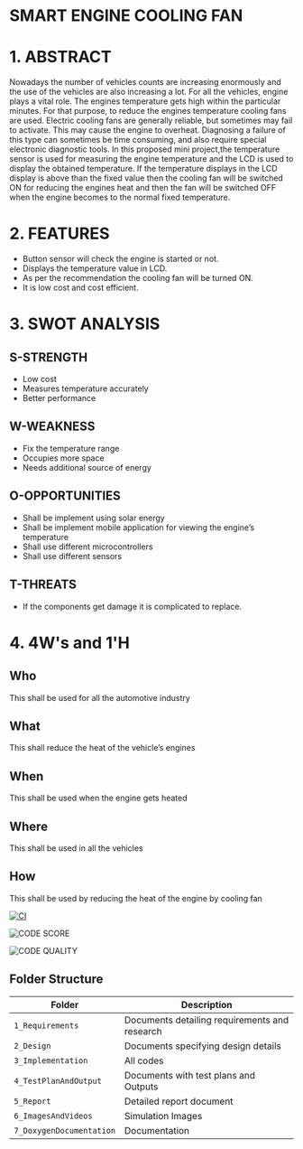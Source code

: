 # SMART ENGINE COOLING FAN
# 1. ABSTRACT
   Nowadays the number of vehicles counts are increasing enormously and the use of the vehicles are also increasing a lot.
   For all the vehicles, engine plays a vital role.
   The engines temperature gets high within the particular minutes.
   For that purpose, to reduce the engines temperature cooling fans are used. 
   Electric cooling fans are generally reliable, but sometimes may fail to activate.
   This may cause the engine to overheat. 
   Diagnosing a failure of this type can sometimes be time consuming, and also require special electronic diagnostic tools. 
   In this proposed mini project,the temperature sensor is used for measuring the engine temperature and the LCD is used to display the obtained temperature.
   If the temperature displays in the LCD display is above than the fixed value then the cooling fan will be switched ON for reducing the engines heat and then the fan will be switched OFF when the engine becomes to the normal fixed temperature.

# 2. FEATURES
  * Button sensor will check the engine is started or not.
  * Displays the temperature value in LCD.
  * As per the recommendation the cooling fan will be turned ON.
  * It is low cost and cost efficient.

# 3. SWOT ANALYSIS
 ## S-STRENGTH
  * Low cost
  * Measures temperature accurately
  * Better performance

 ## W-WEAKNESS
  * Fix the temperature range
  * Occupies more space
  * Needs additional source of energy

 ## O-OPPORTUNITIES
  * Shall be implement using solar energy
  * Shall be implement mobile application for viewing the engine’s temperature
  * Shall use different microcontrollers
  * Shall use different sensors

 ## T-THREATS
  * If the components get damage it is complicated to replace.

# 4. 4W's and 1'H
##  Who
This shall be used for all the automotive industry

##  What
This shall reduce the heat of the vehicle’s engines

##  When
This shall be used when the engine gets heated 

## Where
This shall be used in all the vehicles

## How
This shall be used by reducing the heat of the engine by cooling fan

[![CI](https://github.com/NITHISH1126/M2_EMDSYS/actions/workflows/cpp.yml/badge.svg)](https://github.com/NITHISH1126/M2_EMDSYS/actions/workflows/cpp.yml)

![CODE SCORE](https://api.codiga.io/project/31742/score/svg)

![CODE QUALITY](https://api.codiga.io/project/31742/status/svg)

## Folder Structure
|Folder             | Description |
|-------------------| -----------------------------------------|
| `1_Requirements`   | Documents detailing requirements and research|
| `2_Design`         | Documents specifying design details|
| `3_Implementation` | All codes |
| `4_TestPlanAndOutput`      | Documents with test plans and Outputs|
| `5_Report`      | Detailed report document|
| `6_ImagesAndVideos`      | Simulation Images|
| `7_DoxygenDocumentation`      | Documentation|
